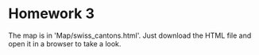 # Homework 3

The map is in 'Map/swiss_cantons.html'. Just download the HTML file and open it in a browser to take a look.
